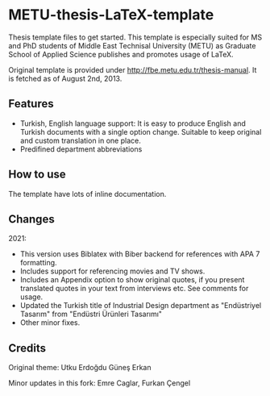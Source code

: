 METU-thesis-LaTeX-template
==========================

Thesis template files to get started. This template is especially suited for MS and PhD students of Middle East Technisal University (METU) as Graduate School of Applied Science publishes and promotes usage of LaTeX.

Original template is provided under http://fbe.metu.edu.tr/thesis-manual. It is fetched as of August 2nd, 2013.


Features
--------

- Turkish, English language support: It is easy to produce English and Turkish documents with a single option change. Suitable to keep original and custom translation in one place.
- Predifined department abbreviations


How to use
----------

The template have lots of inline documentation.


Changes
-------
2021:
- This version uses Biblatex with Biber backend for references with APA 7 formatting.
- Includes support for referencing movies and TV shows. 
- Includes an Appendix option to show original quotes, if you present translated quotes in your text from interviews etc. See comments for usage.
- Updated the Turkish title of Industrial Design department as "Endüstriyel Tasarım" from "Endüstri Ürünleri Tasarımı"
- Other minor fixes.


Credits
-------
Original theme:
Utku Erdoğdu
Güneş Erkan

Minor updates in this fork: 
Emre Caglar, Furkan Çengel
